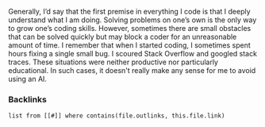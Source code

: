Generally, I’d say that the first premise in everything I code is that I deeply understand what I am doing. Solving problems on one’s own is the only way to grow one’s coding skills. However, sometimes there are small obstacles that can be solved quickly but may block a coder for an unreasonable amount of time. I remember that when I started coding, I sometimes spent hours fixing a single small bug. I scoured Stack Overflow and googled stack traces. These situations were neither productive nor particularly educational. In such cases, it doesn't really make any sense for me to avoid using an AI. 



### Backlinks
```dataview 
list from [[#]] where contains(file.outlinks, this.file.link)
```

